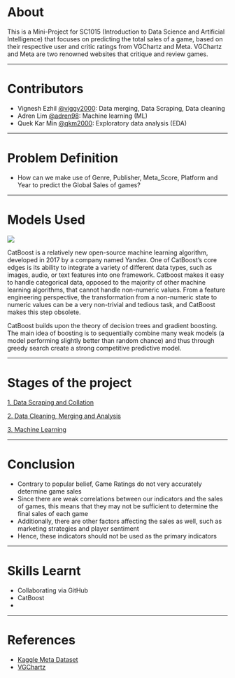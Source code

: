 # About
This is a Mini-Project for SC1015 (Introduction to Data Science and Artificial Intelligence) that focuses on predicting the total sales of a game, based on their respective user and critic ratings from VGChartz and Meta. VGChartz and Meta are two renowned websites that critique and review games.

***
# Contributors
* Vignesh Ezhil [@viggy2000](https://github.com/viggy2000): Data merging, Data Scraping, Data cleaning 
* Adren Lim [@adren98](https://github.com/adren98): Machine learning (ML)
* Quek Kar Min [@qkm2000](https://github.com/qkm2000): Exploratory data analysis (EDA)

***

# Problem Definition

* How can we make use of Genre, Publisher, Meta_Score, Platform and Year to predict the Global Sales of games?

***

# Models Used

![](https://encrypted-tbn0.gstatic.com/images?q=tbn:ANd9GcSjifalk1omESSaUXBBKVI16qaoPQYPxya-Sd5Gm__po7WPeP8R3aDBZD-hnYZbWYeSdg&usqp=CAU)

CatBoost is a relatively new open-source machine learning algorithm, developed in 2017 by a company named Yandex. One of CatBoost’s core edges is its ability to integrate a variety of different data types, such as images, audio, or text features into one framework. Catboost makes it easy to handle categorical data, opposed to the majority of other machine learning algorithms, that cannot handle non-numeric values. From a feature engineering perspective, the transformation from a non-numeric state to numeric values can be a very non-trivial and tedious task, and CatBoost makes this step obsolete.

CatBoost builds upon the theory of decision trees and gradient boosting. The main idea of boosting is to sequentially combine many weak models (a model performing slightly better than random chance) and thus through greedy search create a strong competitive predictive model.

***

# Stages of the project
[1. Data Scraping and Collation](https://github.com/Adren98/1015/tree/main/Submission/1.%20Data%20Scraping%20and%20Collation) 

[2. Data Cleaning, Merging and Analysis](https://github.com/Adren98/1015/tree/main/Submission/2.%20Data%20Cleaning%2C%20Merging%20and%20Analysis)

[3. Machine Learning](https://github.com/Adren98/GAME-SALES-AND-RATINGS-1015-SC3/tree/main/Submission/3.%20Machine%20Learning)

***

# Conclusion

* Contrary to popular belief, Game Ratings do not very accurately determine game sales
* Since there are weak correlations between our indicators and the sales of games, this means that they may not be sufficient to determine the final sales of each game
* Additionally, there are other factors affecting the sales as well, such as marketing strategies and player sentiment 
* Hence, these indicators should not be used as the primary indicators

***

# Skills Learnt

* Collaborating via GitHub
* CatBoost
* 

***

# References

* [Kaggle Meta Dataset](https://www.kaggle.com/datasets/gregorut/videogamesales)
* [VGChartz](https://www.vgchartz.com/)